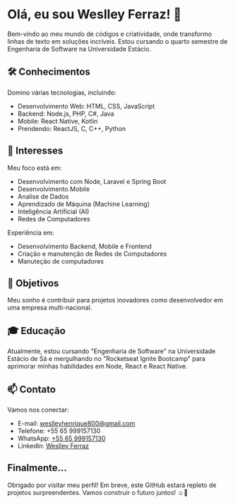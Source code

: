 <!-- Título -->
# Olá, eu sou Weslley Ferraz! 👋

<!-- Descrição -->
Bem-vindo ao meu mundo de códigos e criatividade, onde transformo linhas de texto em soluções incríveis.
Estou cursando o quarto semestre de Engenharia de Software na Universidade Estácio.

<!-- Conhecimentos -->
## 🛠️ Conhecimentos

Domino várias tecnologias, incluindo:

- Desenvolvimento Web: HTML, CSS, JavaScript
- Backend: Node.js, PHP, C#, Java
- Mobile: React Native, Kotlin
- Prendendo: ReactJS, C, C++, Python

<!-- Interesses -->
## 🌟 Interesses

Meu foco está em:

- Desenvolvimento com Node, Laravel e Spring Boot
- Desenvolvimento Mobile
- Analise de Dados
- Aprendizado de Máquina (Machine Learning)
- Inteligência Artificial (AI)
- Redes de Computadores

Experiência em:

- Desenvolvimento Backend, Mobile e Frontend
- Criação e manutenção de Redes de Computadores
- Manuteção de computadores

<!-- Objetivos -->
## 🚀 Objetivos

Meu sonho é contribuir para projetos inovadores como desenvolvedor em uma empresa multi-nacional.

<!-- Educação -->
## 🎓 Educação

Atualmente, estou cursando "Engenharia de Software" na Universidade Estácio de Sá e mergulhando no "Rocketseat Ignite Bootcamp" para aprimorar minhas habilidades em Node, React e React Native.

<!-- Contato -->
## 📫 Contato

Vamos nos conectar:

- E-mail: weslleyhenrique800@gmail.com
- Telefone: +55 65 999157130
- WhatsApp: [+55 65 999157130](https://api.whatsapp.com/send/?phone=5565999157130)
- LinkedIn: [Weslley Ferraz](https://www.linkedin.com/in/weslley-henrique-vieira-ferraz-8b95b3127/)

<!-- Final -->
## Finalmente...

Obrigado por visitar meu perfil! Em breve, este GitHub estará repleto de projetos surpreendentes. Vamos construir o futuro juntos! ☺️🚀
